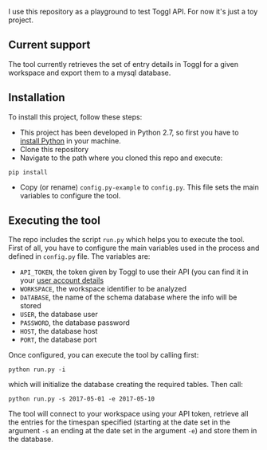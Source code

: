 I use this repository as a playground to test Toggl API. For now it's just a toy project.

## Current support

The tool currently retrieves the set of entry details in Toggl for a given workspace and export them to a mysql database.

## Installation

To install this project, follow these steps:

* This project has been developed in Python 2.7, so first you have to [install Python](https://www.python.org/) in your machine.
* Clone this repository
* Navigate to the path where you cloned this repo and execute:

```
pip install
```

* Copy (or rename) ```config.py-example``` to ```config.py```. This file sets the main variables to configure the tool.

## Executing the tool

The repo includes the script ```run.py``` which helps you to execute the tool. 
First of all, you have to configure the main variables used in the process and defined in ```config.py``` file. 
The variables are:

* ```API_TOKEN```, the token given by Toggl to use their API (you can find it in your [user account details](https://www.toggl.com/app/profile)
* ```WORKSPACE```, the workspace identifier to be analyzed
* ```DATABASE```, the name of the schema database where the info will be stored
* ```USER```, the database user
* ```PASSWORD```, the database password
* ```HOST```, the database host
* ```PORT```, the database port

Once configured, you can execute the tool by calling first: 

```
python run.py -i
```

which will initialize the database creating the required tables. Then call: 

```
python run.py -s 2017-05-01 -e 2017-05-10
```

The tool will connect to your workspace using your API token, retrieve all the entries for the timespan specified 
(starting at the date set in the argument ```-s``` an ending at the date set in the argument ```-e```)
and store them in the database.



 

